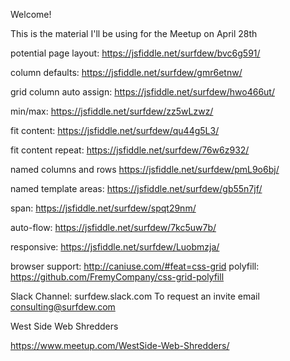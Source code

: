 Welcome!

This is the material I'll be using for the Meetup on April 28th

potential page layout:
https://jsfiddle.net/surfdew/bvc6g591/

column defaults:
https://jsfiddle.net/surfdew/gmr6etnw/

grid column auto assign:
https://jsfiddle.net/surfdew/hwo466ut/

min/max:
https://jsfiddle.net/surfdew/zz5wLzwz/

fit content:
https://jsfiddle.net/surfdew/qu44g5L3/

fit content repeat:
https://jsfiddle.net/surfdew/76w6z932/

named columns and rows
https://jsfiddle.net/surfdew/pmL9o6bj/

named template areas:
https://jsfiddle.net/surfdew/gb55n7jf/

span:
https://jsfiddle.net/surfdew/spqt29nm/

auto-flow:
https://jsfiddle.net/surfdew/7kc5uw7b/

responsive:
https://jsfiddle.net/surfdew/Luobmzja/

browser support: http://caniuse.com/#feat=css-grid
polyfill: https://github.com/FremyCompany/css-grid-polyfill


Slack Channel:  surfdew.slack.com
To request an invite email consulting@surfdew.com

West Side Web Shredders

https://www.meetup.com/WestSide-Web-Shredders/
